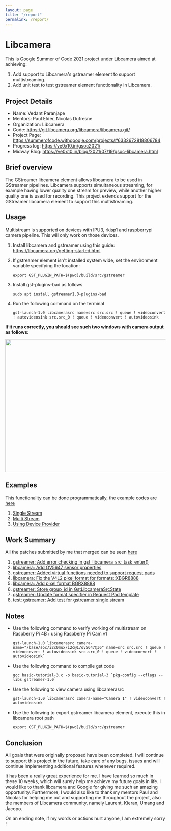 ```yaml
---
layout: page
title: "/report"
permalink: /report/
---
```


# Libcamera


This is Google Summer of Code 2021 project under Libcamera aimed at achieving:

1.  Add support to Libcamera's gstreamer element to support multistreaming.
2.  Add unit test to test gstreamer element functionality in Libcamera.

## Project Details

-   Name: Vedant Paranjape
-   Mentors: Paul Elder, Nicolas Dufresne
-   Organization: Libcamera
-   Code: <https://git.libcamera.org/libcamera/libcamera.git/>
-   Project Page: <https://summerofcode.withgoogle.com/projects/#6332672818806784>
-   Progress log: <https://ve0x10.in/gsoc2021/>
-   Midway Blog: <https://ve0x10.in/blog/2021/07/19/gsoc-libcamera.html>

## Brief overview

The GStreamer libcamera element allows libcamera to be used in GStreamer pipelines. Libcamera supports simultaneous streaming, for example having lower quality one stream for preview, while another higher quality one is used for recording. This project extends support for the GStreamer libcamera element to support this multistreaming.

## Usage

Multistream is supported on devices with IPU3, rkisp1 and raspberrypi camera pipeline. This will only work on those devices.

1.  Install libcamera and gstreamer using this guide: <https://libcamera.org/getting-started.html>
2.  If gstreamer element isn't installed system wide, set the environment variable specifying the location:
    
    ```
    export GST_PLUGIN_PATH=$(pwd)/build/src/gstreamer
    ```

3.  Install gst-plugins-bad as follows

    ```
    sudo apt install gstreamer1.0-plugins-bad
    ```

4.  Run the following command on the terminal

    ```
    gst-launch-1.0 libcamerasrc name=src src.src ! queue ! videoconvert ! autovideosink src.src_0 ! queue ! videoconvert ! autovideosink
    ```
    
**If it runs correctly, you should see such two windows with camera output as follows:**

<img src="https://ve0x10.in/blog/assets/gsoc-log-1/multistream-pass.png" height="416" width="740">

## Examples

This functionality can be done programmatically, the example codes are [here](https://github.com/VedantParanjape/gstreamer-libcamerasrc-examples)

1.  [Single Stream](https://github.com/VedantParanjape/gstreamer-libcamerasrc-examples/blob/master/singlestream.c)
2.  [Multi Stream](https://github.com/VedantParanjape/gstreamer-libcamerasrc-examples/blob/master/multistream.c)
3.  [Using Device Provider](https://github.com/VedantParanjape/gstreamer-libcamerasrc-examples/blob/master/device-provider.c)

## Work Summary

All the patches submitted by me that merged can be seen [here](https://git.libcamera.org/libcamera/libcamera.git/log/?qt=grep&q=Vedant+Paranjape)

1.  [gstreamer: Add error checking in gst\_libcamera\_src\_task\_enter()](https://git.libcamera.org/libcamera/libcamera.git/commit/?id=1e5cee701781276fb03f18e704a5a6ea8f24eff8)
2.  [libcamera: Add OV5647 sensor properties](https://git.libcamera.org/libcamera/libcamera.git/commit/?id=1d134197c7af5fd669f833e1c537b7eb3cc5b644)
3.  [gstreamer: Added virtual functions needed to support request pads](https://git.libcamera.org/libcamera/libcamera.git/commit/?id=53a0d80af0f9983d6bc0d54b0e85403a08721488)
4.  [libcamera: Fix the V4L2 pixel format for formats::XBGR8888](https://git.libcamera.org/libcamera/libcamera.git/commit/?id=3715d1b21d9c73a7af56c845db7c8e412e28f5c2)
5.  [libcamera: Add pixel format BGRX8888](https://git.libcamera.org/libcamera/libcamera.git/commit/?id=4889464fd82aa11738ce00d9079adec339878f90)
6.  [gstreamer: Store group\_id in GstLibcameraSrcState](https://git.libcamera.org/libcamera/libcamera.git/commit/?id=f573198d3e4200cc8e203ecf638c20f8ed41547a)
7.  [gstreamer: Update format specifier in Request Pad template](https://git.libcamera.org/libcamera/libcamera.git/commit/?id=0e8d8fbd4e47217c897b410cfe0163b88ae1dade)
8.  [test: gstreamer: Add test for gstreamer single stream](https://git.libcamera.org/libcamera/libcamera.git/commit/?id=25462474f8bb56153995f44f2f2996673321f871)

## Notes

* Use the following command to verify working of multistream on Raspberry Pi 4B+ using Raspberry Pi Cam v1

    ```
    gst-launch-1.0 libcamerasrc camera-name="/base/soc/i2c0mux/i2c@1/ov5647@36" name=src src.src ! queue ! videoconvert ! autovideosink src.src_0 ! queue ! videoconvert ! autovideosink`
    ````

* Use the following command to compile gst code

    ```
    gcc basic-tutorial-3.c -o basic-tutorial-3 `pkg-config --cflags --libs gstreamer-1.0`
    ```

* Use the following to view camera using libcamerasrc

    ```
    gst-launch-1.0 libcamerasrc camera-name="Camera 1" ! videoconvert ! autovideosink
    ```

* Use the following to export gstreamer libcamera element, execute this in libcamera root path

    ```
    export GST_PLUGIN_PATH=$(pwd)/build/src/gstreamer
    ```

## Conclusion

All goals that were originally proposed have been completed. I will continue to support this project in the future, take care of any bugs, issues and will continue implementing additional features whenever required.

It has been a really great experience for me. I have learned so much in these 10 weeks, which will surely help me achieve my future goals in life. I would like to thank libcamera and Google for giving me such an amazing opportunity. Furthermore, I would also like to thank my mentors Paul and Nicolas for helping me out and supporting me throughout the project, also the members of Libcamera community, namely Laurent, Kieran, Umang and Jacopo.

On an ending note, if my words or actions hurt anyone, I am extremely sorry !
